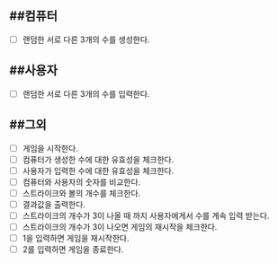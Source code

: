 [//]: # (1. 게임 시작)

[//]: # ()
[//]: # (2. 컴퓨터가 1~9까지 서로 다른 3개 숫자 입력)

[//]: # ()
[//]: # (3. 게임 플레이어가 서로 다른 3개 숫자 입력)

[//]: # ()
[//]: # (4. 컴퓨터는 플레이어가 입력한 숫자에 대한 결과를 출력)

[//]: # (    * 같은 수가 같은 자리에 있으면 1S)

[//]: # (    * 같은 수가 다른 자리에 있으면 1B)

[//]: # (    * 같은 수가 전혀 없으면 낫싱)

[//]: # ()
[//]: # (5. 플레이어가 컴퓨터가 선택한 3개의 숫자를 모두 맞히면 게임 종료)

[//]: # ()
[//]: # (6. 게임 종료 후 게임을 다시 시작 하거나 완전히 종료)

[//]: # ()
[//]: # (7. 컴퓨터 혹은 플레이어가 잘못된 값&#40;중복값, 3개 이하 또는 이상의 수&#41;을 입력할 경우 IllegalArgumentException 발생시킨 후 Application 종료)


##컴퓨터
   -
   -[ ] 랜덤한 서로 다른 3개의 수를 생성한다.

##사용자
   -
   -[ ] 랜덤한 서로 다른 3개의 수를 입력한다.

##그외
   -
   -[ ] 게임을 시작한다.
   -[ ] 컴퓨터가 생성한 수에 대한 유효성을 체크한다.
   -[ ] 사용자가 입력한 수에 대한 유효성을 체크한다.
   -[ ] 컴퓨터와 사용자의 숫자를 비교한다.
   -[ ] 스트라이크와 볼의 개수를 체크한다.
   -[ ] 결과값을 출력한다.
   -[ ] 스트라이크의 개수가 3이 나올 때 까지 사용자에게서 수를 계속 입력 받는다.
   -[ ] 스트라이크의 개수가 3이 나오면 게임의 재시작을 체크한다.
   -[ ] 1을 입력하면 게임을 재시작한다.
   -[ ] 2를 입력하면 게임을 종료한다.
